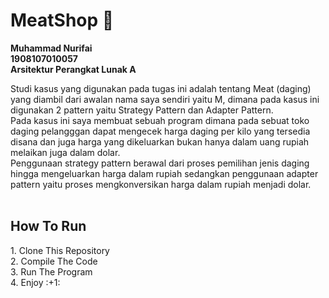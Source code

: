 # MeatShop :cut_of_meat:

<b>Muhammad Nurifai</b> <br>
<b>1908107010057</b> <br>
<b>Arsitektur Perangkat Lunak A</b><br>

Studi kasus yang digunakan pada tugas ini adalah tentang Meat (daging) yang diambil dari awalan nama saya sendiri yaitu M, dimana pada kasus ini digunakan 2 pattern yaitu Strategy Pattern dan Adapter Pattern.
<br>
Pada kasus ini saya membuat sebuah program dimana pada sebuat toko daging pelangggan dapat mengecek harga daging per kilo yang tersedia disana dan juga harga yang dikeluarkan bukan hanya dalam uang rupiah melaikan juga dalam dolar.
<br>
Penggunaan strategy pattern berawal dari proses pemilihan jenis daging hingga mengeluarkan harga dalam rupiah sedangkan penggunaan adapter pattern yaitu proses mengkonversikan harga dalam rupiah menjadi dolar.
<br><br>

<h2>How To Run</h2>
1. Clone This Repository <br>
2. Compile The Code <br>
3. Run The Program <br>
4. Enjoy :+1: <br>
